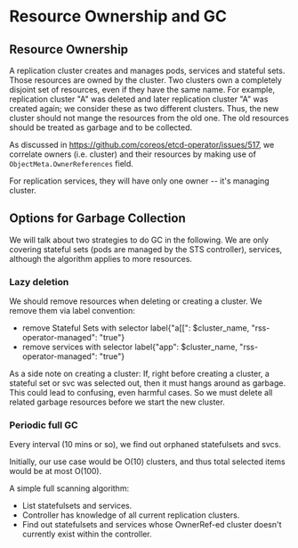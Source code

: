# Resource Ownership and GC

## Resource Ownership

A replication cluster creates and manages pods, services and stateful sets.
Those resources are owned by the cluster. Two clusters own a completely
disjoint set of resources, even if they have the same name. For example,
replication cluster "A" was deleted and later replication cluster "A" was
created again; we consider these as two different clusters. Thus, the new
cluster should not mange the resources from the old one. The old resources
should be treated as garbage and to be collected.

As discussed in https://github.com/coreos/etcd-operator/issues/517, we
correlate owners (i.e. cluster) and their resources by making use of
`ObjectMeta.OwnerReferences` field.

For replication services, they will have only one owner -- it's managing
cluster.

## Options for Garbage Collection

We will talk about two strategies to do GC in the following. We are only
covering stateful sets (pods are managed by the STS controller), services,
although the algorithm applies to more resources.

### Lazy deletion

We should remove resources when deleting or creating a cluster.
We remove them via label convention:
- remove Stateful Sets with selector label{"a[[": $cluster_name, "rss-operator-managed": "true"}
- remove services with selector label{"app": $cluster_name, "rss-operator-managed": "true"}

As a side note on creating a cluster: If, right before creating a cluster, a
stateful set or svc was selected out, then it must hangs around as garbage.
This could lead to confusing, even harmful cases. So we must delete all
related garbage resources before we start the new cluster.


### Periodic full GC

Every interval (10 mins or so), we find out orphaned statefulsets and svcs.

Initially, our use case would be O(10) clusters, and thus total selected items would be at most O(100).

A simple full scanning algorithm:
- List statefulsets and services.
- Controller has knowledge of all current replication clusters.
- Find out statefulsets and services whose OwnerRef-ed cluster doesn't currently exist within the controller.
